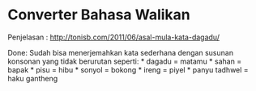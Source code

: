 Converter Bahasa Walikan
========================

Penjelasan : 
    http://tonisb.com/2011/06/asal-mula-kata-dagadu/
    
Done:
    Sudah bisa menerjemahkan kata sederhana dengan susunan konsonan yang tidak berurutan seperti:
    * dagadu = matamu
    * sahan = bapak
    * pisu = hibu
    * sonyol = bokong
    * ireng = piyel
    * panyu tadhwel = haku gantheng

